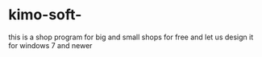 # kimo-soft-
this is a shop program for big and small shops for free and let us design it for  windows 7 and newer 
